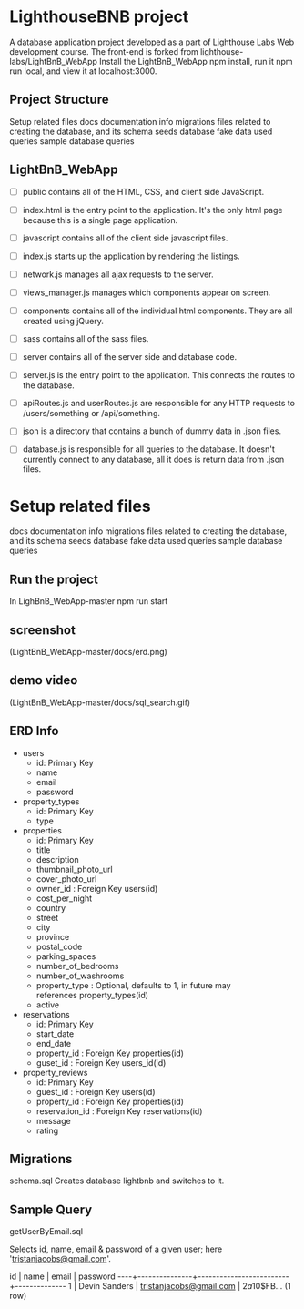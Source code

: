 # LighthouseBNB project

A database application project developed as a part of Lighthouse Labs Web development course. The front-end is forked from lighthouse-labs/LightBnB_WebApp Install the LightBnB_WebApp npm install, run it npm run local, and view it at localhost:3000.

## Project Structure
Setup related files
docs documentation info
migrations files related to creating the database, and its schema
seeds database fake data used
queries sample database queries

## LightBnB_WebApp
- [ ] public contains all of the HTML, CSS, and client side JavaScript.
- [ ] index.html is the entry point to the application. It's the only html page because this is a single page application.
- [ ] javascript contains all of the client side javascript files.

- [ ] index.js starts up the application by rendering the listings.
- [ ] network.js manages all ajax requests to the server.
- [ ] views_manager.js manages which components appear on screen.
- [ ] components contains all of the individual html components. They are all created using jQuery.
- [ ] sass contains all of the sass files.
- [ ] server contains all of the server side and database code.
- [ ] server.js is the entry point to the application. This connects the routes to the database.
- [ ] apiRoutes.js and userRoutes.js are responsible for any HTTP requests to /users/something or /api/something.
- [ ] json is a directory that contains a bunch of dummy data in .json files.
- [ ] database.js is responsible for all queries to the database. It doesn't currently connect to any database, all it does is return data from .json files.



# Setup related files
docs documentation info
migrations files related to creating the database, and its schema
seeds database fake data used
queries sample database queries

## Run the project
In LighBnB_WebApp-master
npm run start

## screenshot
(LightBnB_WebApp-master/docs/erd.png)

## demo video 
(LightBnB_WebApp-master/docs/sql_search.gif)

## ERD Info
* users
    * id: Primary Key
    * name
    * email
    * password
* property_types
    * id: Primary Key
    * type
* properties
    * id: Primary Key
    * title
    * description
    * thumbnail_photo_url
    * cover_photo_url
    * owner_id : Foreign Key users(id)
    * cost_per_night
    * country
    * street
    * city
    * province
    * postal_code
    * parking_spaces
    * number_of_bedrooms
    * number_of_washrooms
    * property_type : Optional, defaults to 1, in future may references property_types(id)
    * active
* reservations
    * id: Primary Key
    * start_date
    * end_date
    * property_id : Foreign Key properties(id)
    * guset_id : Foreign Key users_id(id)
* property_reviews
    * id: Primary Key
    * guest_id : Foreign Key users(id)
    * property_id : Foreign Key properties(id)
    * reservation_id : Foreign Key reservations(id)
    * message
    * rating

## Migrations

schema.sql
Creates database lightbnb and switches to it.

## Sample Query

getUserByEmail.sql

Selects id, name, email & password of a given user; here 'tristanjacobs@gmail.com'.

 id |     name      |          email          |   password
----+---------------+-------------------------+--------------
  1 | Devin Sanders | tristanjacobs@gmail.com |  $2a$10$FB...
(1 row)
